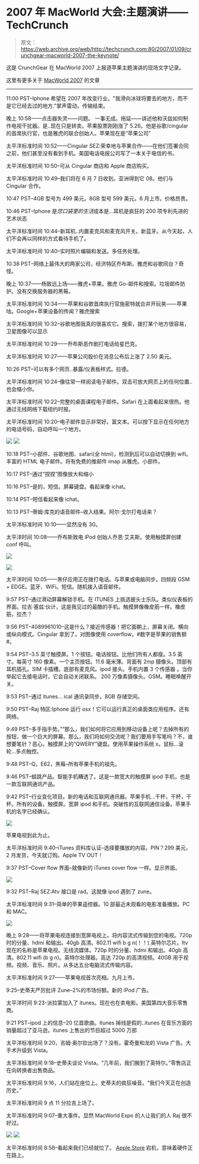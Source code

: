 # 2007 年 MacWorld 大会:主题演讲——TechCrunch

> 原文：<https://web.archive.org/web/http://techcrunch.com:80/2007/01/09/crunchgear-macworld-2007-the-keynote/>

这是 CrunchGear 在 MacWorld 2007 上报道苹果主题演讲的现场文字记录。

这里有更多关于 [MacWorld 2007](https://web.archive.org/web/20190403110203/http://www.crunchgear.com/?s=macworld)
的文章

* * *

11:00 PST–Iphone 希望在 2007 年改变行业。"我滑向冰球将要去的地方，而不是它已经去过的地方."掌声雷动。传输结束。

晚上 10:58——点击器失灵——问题。
一事无成。拖延——讲述他和沃兹如何制作电视干扰器。是..现在只是转卖。苹果股票刚刚涨了 5.26。他是谷歌/cingular 的首席执行官，也是雅虎的联合创始人。苹果现在是“苹果公司”

太平洋标准时间 10:52——Cingular SEZ:荣幸地与苹果合作——在他们签署合同之前，他们甚至没有看到手机。美国电话电报公司写了一本关于电信的书。

太平洋标准时间 10:50–可从 Cingular 商店和 Apple 商店购买。

太平洋标准时间 10:49–我们将在 6 月 7 日收到。亚洲得到它 08。他们与 Cingular 合作。

10:47 PST–4GB 型号为 499 美元。8GB 型号 599 美元。6 月上市。价格昂贵。

10:46 PST–Iphone 是*您口袋里的生活*成本是…耳机是疯狂的 200 项专利先进的艺术状态

太平洋标准时间 10:44–新耳机..内置麦克风和麦克风开关。新蓝牙。从今天起，人们不会再以同样的方式看待手机了。

太平洋标准时间 10:40–实时照片编辑和发送。多任务处理。

10:38 PST–网络上最伟大的两家公司，经济特区乔布斯。雅虎和谷歌同台？奇怪。

晚上 10:37——杨致远上场——雅虎+苹果。雅虎 Go-邮件和搜索。垃圾邮件防护。没有交换服务器的黑莓。

太平洋标准时间 10:34——苹果和谷歌首席执行官施密特就合并开玩笑——苹果咕。Google+苹果设备的传闻？雅虎搜索

太平洋标准时间 10:32–谷歌地图我真的很喜欢它。搜索，拨打某个地方很容易，卫星图像可以显示

太平洋标准时间 10:29——乔布斯恶作剧打电话给星巴克。

太平洋标准时间 10:27——苹果公司股价在消息公布后上涨了 2.50 美元。

10:26 PST–可以有多个网页..暴露/仪表板样式。拉德。

太平洋标准时间 10:24–像往常一样阅读电子邮件。双击可放大网页上的任何位置..也会缩小你。

太平洋标准时间 10:22–完整的桌面课程电子邮件。Safari 在上面看起来很热。他通过无线网络下载纽约时报。

太平洋标准时间 10:20–电子邮件显示非常好。富文本。可以按下显示在任何地方的电话号码，自动呼叫一个地方。

![](img/58a8b66fb1ddb9774f66a9754bac85b1.png)
![](img/a7ed1feecd5d0b6278d5c278f890f7b8.png)

10:18 PST–小部件、谷歌地图、safari(全 html)，检测到后可以自动切换到 wifi。丰富的 HTML 电子邮件。将有免费的推邮件 imap 从雅虎。小部件。

10:17 PST–通过“捏捏”图像放大和缩小

10:16 PST–是的，短信。屏幕键盘。看起来像 ichat。

10:14 PST–短信看起来像 ichat。

10:13 PST–蒂姆·库克的语音邮件–收入结果。阿尔·戈尔打电话来？

太平洋标准时间 10:10——显然没有 3G。

太平洋时间 10:08——乔布斯致电 iPod 创始人乔恩·艾夫斯。使用触摸屏创建 conf 呼叫。

![](img/d1508d184b8bc9ed8c2da91fd434853d.png)

![](img/07e378c98a10c855879486d850f2ac40.png)

太平洋时间 10:05——黑仔应用正在拨打电话。与苹果或电脑同步。四频段 GSM + EDGE。蓝牙、WiFi。短信。随机接入语音邮件。

9:57 PST–通过滑动屏幕解锁手机。在 ITUNES 上挑选披头士乐队。类似仪表板的界面。拉吉·塞兹:伙计，这是我见过的最酷的手机。触摸屏像橡皮筋一样。橡皮筋，拉杰？

9:56 PST–4089961010–这是什么？接近传感器！把它面朝上，屏幕关闭。横向或纵向模式。Cingular 拿到了。对图像使用 coverflow。#数字是苹果的销售额#。

9:54 PST–3.5 英寸触摸屏。1 个按钮。电话按钮。比他们所有人都瘦。3.5 英寸。每英寸 160 像素。一个主页按钮。11.6 毫米薄。背面有 2mp 摄像头。顶部有耳机插孔。SIM 卡插槽。底部有麦克风。ipod 接头。手机内置 3 个传感器
。当你举起它去接电话时，它会自动关闭联系。
200 万像素摄像头。GSM。睡眠唤醒开关。

9:53 PST–通过 itunes… ical 通讯录同步。8GB 存储空间。

9:50 PST–Raj 特区:Iphone 运行 osx！它可以运行真正的桌面类应用程序。还有网络。

9:49 PST–多手指手势。”“那么，我们如何将它应用到移动设备上呢？去掉所有的按钮，做一个巨大的屏幕。那么，我们将如何交流呢？我们要用手写笔吗？不，谁想要笔针？恶心。触摸屏上的“QWERY”键盘。使用苹果操作系统 x。鼠标…滚轮…多点触控。

9:48 PST–Q，E62，黑莓–所有苹果手机的祖先。

9:46 PST–蛙跳产品。智能手机糟透了。这是一款宽大的触摸屏 ipod 手机，也是一款互联网通讯产品。

9:42 PST–行业变化项目。新的电话和互联网通讯器。苹果手机…干杯，干杯，干杯。所有的设备。触摸屏。宽屏 ipod 和手机。突破性的互联网通信设备。苹果手机的名字已经确认。

![](img/2b03c41b1681131d3c982952eaecd530.png)

苹果电视到此为止。

太平洋标准时间 9:40–iTunes 资料库认证–选择要播放的内容。PIN？299 美元，2 月发货，今天就订购。Apple TV OUT！

9:37 PST–Cover flow 界面–就像新的 iTunes cover flow 一样。显示界面。

![](img/2b3973604dcb6d4723c8079f6dd088c6.png)

9:32 PST–Raj SEZ:Atv 接口是 rad。这就像 ipod 遇到了 zune。

太平洋标准时间 9:31–简单的苹果遥控器。10 部最近未观看的电影准备播放。PC 和 MAC。

![](img/1c444e28fd56fc451cb604f3bd99550a.png)

晚上 9:28——将苹果电视连接到宽屏电视上。将内容流式传输到您的电视。720p 时的分量、hdmi 和输出。40gb 高清。802.11 wifi b g n(！！).英特尔芯片。Itv 现在的名称是苹果电视。无线流媒体。720p 时的分量、hdmi 和输出。40gb 高清。802.11 wifi (b g n)。英特尔处理器。高达 720p 的高清视频。40GB 用于视频。视频、音乐、照片。从多达五台电脑流式传输内容。

太平洋标准时间 9:27——苹果电视首次亮相。九月上市。

9:25–史蒂夫严厉批评 Zune–2%的市场份额。新的 iPod 广告。

太平洋时间 9:23-派拉蒙加入了 itunes。现在也在卖电影。美国第四大音乐零售商。

9:21 PST–ipod 上的信息–20 亿首歌曲。itunes 掉线是假的..itunes 在音乐方面的销量超过了亚马逊。itunes 上售出的节目超过 5000 万部

太平洋标准时间 9:20，吉姆·奥尔钦出场了？没有。霍奇曼和龙的 Vista 广告。大手术升级到 Vista。

太平洋标准时间 9:18–史蒂夫谈论 Vista。“几年前，我们搬到了英特尔。”零售店正在向转换者出售商品。

太平洋标准时间 9:16，人们站在座位上。史蒂夫的疯狂噪音。“我们今天正在创造历史。”

太平洋标准时间 9 点 11 分拉吉上场了。

太平洋标准时间 9:07–重大事件。显然 MacWorld Expo 的人让我们的人 Raj 很不好过。

![](img/94e17702c8bfd10d7214e6b664306eed.png)
![](img/4bf13631ad4489300a671de5f44cdb89.png)

太平洋标准时间 8:58–看起来我们已经就位了。 [Apple Store](https://web.archive.org/web/20190403110203/http://store.apple.com/1-800-MY-APPLE/WebObjects/AppleStore) 宕机，意味着硬件正在路上。